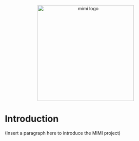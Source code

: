 <p align="center">
<img width=300 alt="mimi logo" src="https://github.com/kmtang/MIMI/assets/90572354/ca7e5489-a584-4721-b583-26e31e1789b0">
</p>

# Introduction
(Insert a paragraph here to introduce the MIMI project)
